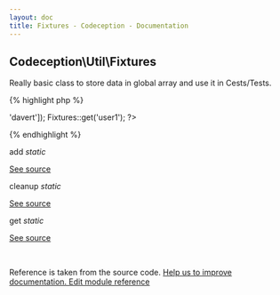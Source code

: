 ```yaml
---
layout: doc
title: Fixtures - Codeception - Documentation
---
```



## Codeception\Util\Fixtures



Really basic class to store data in global array and use it in Cests/Tests.

{% highlight php %}

<?php
Fixtures::add('user1', ['name' => 'davert']);
Fixtures::get('user1');

?>

{% endhighlight %}



add 
*static* 


[See source](https://github.com/Codeception/Codeception/blob/2.2/src/Codeception/Util/Fixtures.php#L20)

cleanup 
*static* 


[See source](https://github.com/Codeception/Codeception/blob/2.2/src/Codeception/Util/Fixtures.php#L34)

get 
*static* 


[See source](https://github.com/Codeception/Codeception/blob/2.2/src/Codeception/Util/Fixtures.php#L25)

<p>&nbsp;</p><div class="alert alert-warning">Reference is taken from the source code. <a href="https://github.com/Codeception/Codeception/blob/2.2/src/Codeception/Util/Fixtures.php">Help us to improve documentation. Edit module reference</a></div>
